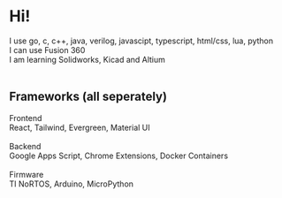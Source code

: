 # Hi!
I use go, c, c++, java, verilog, javascipt, typescript, html/css, lua, python<br>
I can use Fusion 360 <br>
I am learning Solidworks, Kicad and Altium <br>
<br>
## Frameworks (all seperately)
Frontend <br>
React, Tailwind, Evergreen, Material UI <br>
<br>
Backend <br>
Google Apps Script, Chrome Extensions, Docker Containers <br>
<br>
Firmware <br>
TI NoRTOS, Arduino, MicroPython <br>

<!--
**evanyip05/evanYip05** is a ✨ _special_ ✨ repository because its `README.md` (this file) appears on your GitHub profile.

Here are some ideas to get you started:

- 🔭 I’m currently working on ...
- 🌱 I’m currently learning ...
- 👯 I’m looking to collaborate on ...
- 🤔 I’m looking for help with ...
- 💬 Ask me about ...
- 📫 How to reach me: ...
- 😄 Pronouns: ...
- ⚡ Fun fact: ...
-->
